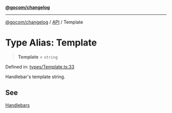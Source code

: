 [**@gocom/changelog**](../README.md)

***

[@gocom/changelog](../README.md) / [API](../Public/API.md) / Template

# Type Alias: Template

> **Template** = `string`

Defined in: [types/Template.ts:33](https://github.com/gocom/changelog/blob/9fcfad632f057413cf4170c7ec9b6f607dd65f4a/src/types/Template.ts#L33)

Handlebar's template string.

## See

[Handlebars](https://handlebarsjs.com/)
